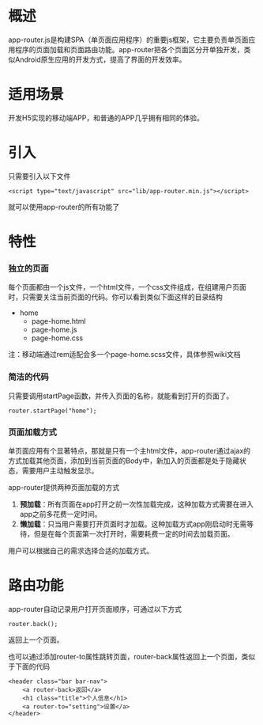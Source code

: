 # 概述
app-router.js是构建SPA（单页面应用程序）的重要js框架，它主要负责单页面应用程序的页面加载和页面路由功能。app-router把各个页面区分开单独开发，类似Android原生应用的开发方式，提高了界面的开发效率。

# 适用场景
开发H5实现的移动端APP，和普通的APP几乎拥有相同的体验。

# 引入
只需要引入以下文件

```
<script type="text/javascript" src="lib/app-router.min.js"></script>
```
就可以使用app-router的所有功能了

# 特性 
### 独立的页面
 每个页面都由一个js文件，一个html文件，一个css文件组成，在组建用户页面时，只需要关注当前页面的代码。你可以看到类似下面这样的目录结构
- home
  - page-home.html
  - page-home.js
  - page-home.css
 
注：移动端通过rem适配会多一个page-home.scss文件，具体参照wiki文档
### 简洁的代码

只需要调用startPage函数，并传入页面的名称，就能看到打开的页面了。
```
router.startPage("home");
```

### 页面加载方式
单页面应用有个显著特点，那就是只有一个主html文件，app-router通过ajax的方式加载其他页面，添加到当前页面的Body中，新加入的页面都是处于隐藏状态，需要用户主动触发显示。

app-router提供两种页面加载的方式
1. **预加载**：所有页面在app打开之前一次性加载完成，这种加载方式需要在进入app之前多花费一定时间。
2. **懒加载**：只当用户需要打开页面时才加载。这种加载方式app刚启动时无需等待，但是在每个页面第一次打开时，需要耗费一定的时间去加载页面。


用户可以根据自己的需求选择合适的加载方式。
# 路由功能
app-router自动记录用户打开页面顺序，可通过以下方式
```
router.back();
```
返回上一个页面。

也可以通过添加router-to属性跳转页面，router-back属性返回上一个页面，类似于下面的代码


```
<header class="bar bar-nav">
	<a router-back>返回</a>
	<h1 class="title">个人信息</h1>
	<a router-to="setting">设置</a>
</header>
```
